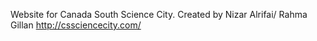 Website for Canada South Science City. Created by Nizar Alrifai/ Rahma Gillan
http://cssciencecity.com/

